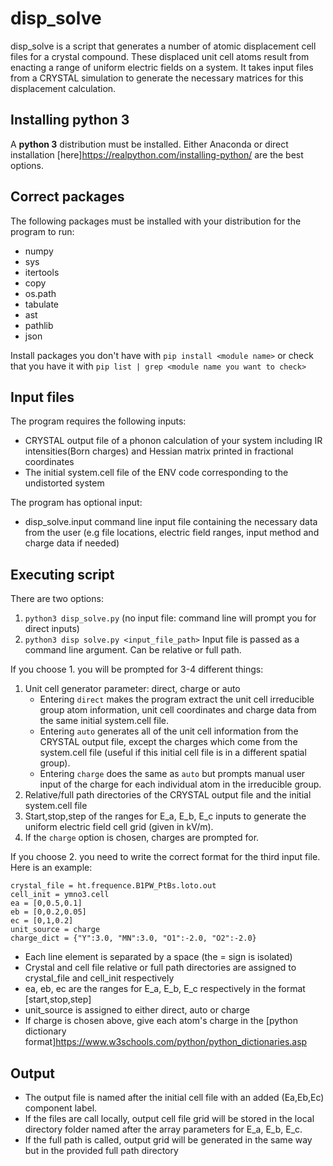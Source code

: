 # disp_solve

disp_solve is a script that generates a number of atomic displacement cell files for a crystal compound. These
displaced unit cell atoms result from enacting a range of uniform electric fields on a system. It takes input files
from a CRYSTAL simulation to generate the necessary matrices for this displacement calculation.

## Installing python 3

A **python 3** distribution must be installed. Either Anaconda or direct installation [here]https://realpython.com/installing-python/ are the best options. 

## Correct packages

The following packages must be installed with your distribution for the program to run:

- numpy
- sys
- itertools
- copy
- os.path
- tabulate
- ast
- pathlib
- json

Install packages you don't have with `pip install <module name>` or check that you have it with `pip list | grep <module name you want to check>`

## Input files

The program requires the following inputs:

- CRYSTAL output file of a phonon calculation of your system including IR intensities(Born charges) and Hessian matrix printed in fractional coordinates
- The initial system.cell file of the ENV code corresponding to the undistorted system 

The program has optional input:

- disp_solve.input command line input file containing the necessary data from the user (e.g file locations, electric field ranges, input method and charge data if needed)

## Executing script

There are two options:

1. `python3 disp_solve.py` (no input file: command line will prompt you for direct inputs)
2. `python3 disp solve.py <input_file_path>` Input file is passed as a command line argument. Can be relative or full path.

If you choose 1. you will be prompted for 3-4 different things:

1. Unit cell generator parameter: direct, charge or auto
   - Entering `direct` makes the program extract the unit cell irreducible group atom information, unit cell coordinates and charge data from the same initial system.cell file.
   - Entering `auto` generates all of the unit cell information from the CRYSTAL output file, except the charges which come from the system.cell file (useful if this initial cell file is in a different spatial group).
   - Entering `charge` does the same as `auto` but prompts manual user input of the charge for each individual atom in the irreducible group.
2. Relative/full path directories of the CRYSTAL output file and the initial system.cell file
3. Start,stop,step of the ranges for E\_a, E\_b, E\_c inputs to generate the uniform electric field cell grid (given in kV/m).
4. If the `charge` option is chosen, charges are prompted for. 

If you choose 2. you need to write the correct format for the third input file. Here is an example:

```
crystal_file = ht.frequence.B1PW_PtBs.loto.out
cell_init = ymno3.cell
ea = [0,0.5,0.1]
eb = [0,0.2,0.05]
ec = [0,1,0.2]
unit_source = charge
charge_dict = {"Y":3.0, "MN":3.0, "O1":-2.0, "O2":-2.0}
```

- Each line element is separated by a space (the = sign is isolated)
- Crystal and cell file relative or full path directories are assigned to crystal\_file and cell\_init respectively
- ea, eb, ec are the ranges for E\_a, E\_b, E\_c respectively in the format \[start,stop,step\]
- unit_source is assigned to either direct, auto or charge
- If charge is chosen above, give each atom's charge in the [python dictionary format]https://www.w3schools.com/python/python_dictionaries.asp

## Output

- The output file is named after the initial cell file with an added (Ea,Eb,Ec) component label.
- If the files are call locally, output cell file grid will be stored in the local directory folder named after the array parameters for E\_a, E\_b, E\_c.
- If the full path is called, output grid will be generated in the same way but in the provided full path directory

